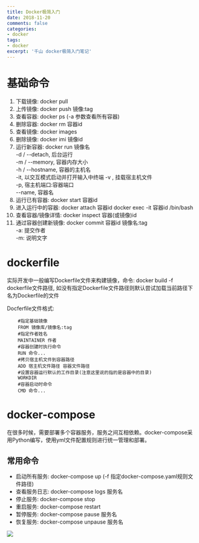 ```yaml
---
title: Docker极简入门
date: 2018-11-20
comments: false
categories:
- docker
tags:
- docker
excerpt: '千山 docker极简入门笔记'
---
```


# 基础命令 

1. 下载镜像: docker pull
2. 上传镜像: docker push 镜像:tag
3. 查看容器: docker ps  (-a 参数查看所有容器)
4. 删除容器: docker rm 容器id
5. 查看镜像: docker images 
6. 删除镜像: docker imi 镜像id
7. 运行新容器: docker run 镜像名  
    -d / --detach, 后台运行  
    -m / --memory, 容器内存大小  
    -h / --hostname, 容器的主机名  
    -it, 以交互模式启动并打开输入中终端
    -v , 挂载宿主机文件  
    -p, 宿主机端口:容器端口   
    --name, 容器名
8. 运行已有容器: docker start 容器id
9. 进入运行中的容器: 
    docker attach 容器id
    docker exec -it 容器id /bin/bash
10. 查看容器/镜像详情: docker inspect 容器(或镜像)id
11. 通过容器创建新镜像: docker commit 容器id 镜像名:tag  
 -a: 提交作者  
 -m: 说明文字

# dockerfile

实际开发中一般编写Dockerfile文件来构建镜像，命令: docker build -f dockerfile文件路径, 如没有指定Dockerfile文件路径则默认尝试加载当前路径下名为Dockerfile的文件

Docferfile文件格式:
```shell
    #指定基础镜像
    FROM 镜像库/镜像名:tag
    #指定作者姓名
    MAINTAINER 作者
    #容器创建时执行命令
    RUN 命令...
    #拷贝宿主机文件到容器路径
    ADD 宿主机文件路径 容器文件路径
    #设置容器运行默认的工作目录(注意这里说的指的是容器中的目录)
    WORKDIR
    #容器启动时命令
    CMD 命令...
```

# docker-compose

在很多时候，需要部署多个容器服务，服务之间互相依赖。docker-compose采用Python编写，使用yml文件配置规则进行统一管理和部署。

## 常用命令
* 启动所有服务: docker-compose up  (-f 指定docker-compose.yaml规则文件路径)
* 查看服务日志: docker-compose logs 服务名
* 停止服务: docker-compose stop 
* 重启服务: docker-compose restart
* 暂停服务: docker-compose pause 服务名
* 恢复服务: docker-compose unpause 服务名

![](https://oscimg.oschina.net/oscnet/f9cbefdfe06bc0a093b5933f256f72a01f7.jpg)